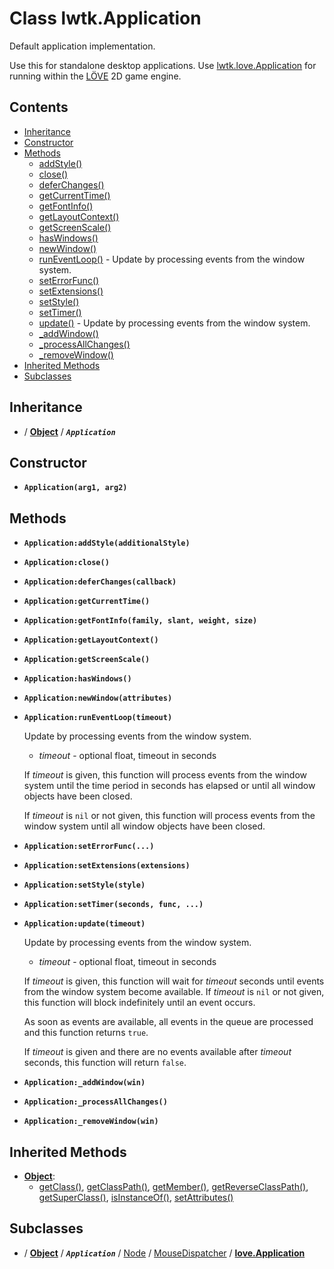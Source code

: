 # Class lwtk.Application

Default application implementation.

Use this for standalone desktop applications. Use [lwtk.love.Application](../lwtk/love/Application.md) for
running within the [LÖVE](https://love2d.org/) 2D game engine.

## Contents

   * [Inheritance](#inheritance)
   * [Constructor](#constructor)
   * [Methods](#methods)
      * [addStyle()](#.addStyle)
      * [close()](#.close)
      * [deferChanges()](#.deferChanges)
      * [getCurrentTime()](#.getCurrentTime)
      * [getFontInfo()](#.getFontInfo)
      * [getLayoutContext()](#.getLayoutContext)
      * [getScreenScale()](#.getScreenScale)
      * [hasWindows()](#.hasWindows)
      * [newWindow()](#.newWindow)
      * [runEventLoop()](#.runEventLoop) - Update by processing events from the window system.
      * [setErrorFunc()](#.setErrorFunc)
      * [setExtensions()](#.setExtensions)
      * [setStyle()](#.setStyle)
      * [setTimer()](#.setTimer)
      * [update()](#.update) - Update by processing events from the window system.
      * [_addWindow()](#._addWindow)
      * [_processAllChanges()](#._processAllChanges)
      * [_removeWindow()](#._removeWindow)
   * [Inherited Methods](#inherited-methods)
   * [Subclasses](#subclasses)


## Inheritance
   *  / **[Object](../lwtk/Object.md#inheritance)** / _**`Application`**_

## Constructor
   * <span id=".new">**`Application(arg1, arg2)`**</span>



## Methods
   * <span id=".addStyle">**`Application:addStyle(additionalStyle)`**</span>


   * <span id=".close">**`Application:close()`**</span>


   * <span id=".deferChanges">**`Application:deferChanges(callback)`**</span>


   * <span id=".getCurrentTime">**`Application:getCurrentTime()`**</span>


   * <span id=".getFontInfo">**`Application:getFontInfo(family, slant, weight, size)`**</span>


   * <span id=".getLayoutContext">**`Application:getLayoutContext()`**</span>


   * <span id=".getScreenScale">**`Application:getScreenScale()`**</span>


   * <span id=".hasWindows">**`Application:hasWindows()`**</span>


   * <span id=".newWindow">**`Application:newWindow(attributes)`**</span>


   * <span id=".runEventLoop">**`Application:runEventLoop(timeout)`**</span>

     Update by processing events from the window system.
     
     * *timeout*  - optional float, timeout in seconds  
       
     If *timeout* is given, this function will process events from the window system until
     the time period in seconds has elapsed or until all window objects have been closed.
       
     If *timeout* is `nil` or not given, this function will process events from the window system
     until all window objects have been closed.

   * <span id=".setErrorFunc">**`Application:setErrorFunc(...)`**</span>


   * <span id=".setExtensions">**`Application:setExtensions(extensions)`**</span>


   * <span id=".setStyle">**`Application:setStyle(style)`**</span>


   * <span id=".setTimer">**`Application:setTimer(seconds, func, ...)`**</span>


   * <span id=".update">**`Application:update(timeout)`**</span>

     Update by processing events from the window system.
       
     * *timeout*  - optional float, timeout in seconds  
       
     If *timeout* is given, this function will wait for *timeout* seconds until
     events from the window system become available. If *timeout* is `nil` or not
     given, this function will block indefinitely until an event occurs.
       
     As soon as events are available, all events in the queue are processed and this function 
     returns `true`.
     
     If *timeout* is given and there are no events available after *timeout*
     seconds, this function will return `false`.

   * <span id="._addWindow">**`Application:_addWindow(win)`**</span>


   * <span id="._processAllChanges">**`Application:_processAllChanges()`**</span>


   * <span id="._removeWindow">**`Application:_removeWindow(win)`**</span>



## Inherited Methods
   * **[Object](../lwtk/Object.md)**:
      * [getClass()](../lwtk/Object.md#.getClass), [getClassPath()](../lwtk/Object.md#.getClassPath), [getMember()](../lwtk/Object.md#.getMember), [getReverseClassPath()](../lwtk/Object.md#.getReverseClassPath), [getSuperClass()](../lwtk/Object.md#.getSuperClass), [isInstanceOf()](../lwtk/Object.md#.isInstanceOf), [setAttributes()](../lwtk/Object.md#.setAttributes)

## Subclasses
   * / **[Object](../lwtk/Object.md#subclasses)** / _**`Application`**_ / [Node](../lwtk/Node.md#subclasses) / [MouseDispatcher](../lwtk/MouseDispatcher.md#subclasses) / **[love.Application](../lwtk/love/Application.md#inheritance)**

